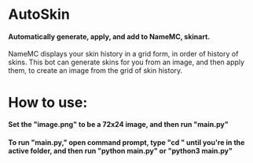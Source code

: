 # AutoSkin
#### Automatically generate, apply, and add to NameMC, skinart.
NameMC displays your skin history in a grid form, in order of history of skins. This bot can generate skins for you from an image, and then apply them, to create an image from the grid of skin history.

# How to use:

#### Set the "image.png" to be a 72x24 image, and then run "main.py"

#### To run "main.py," open command prompt, type "cd <folder>" until you're in the active folder, and then run "python main.py" or "python3 main.py" 
